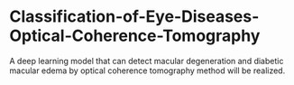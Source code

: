 # Classification-of-Eye-Diseases-Optical-Coherence-Tomography
 A deep learning model that can detect macular degeneration and diabetic macular edema by optical coherence tomography method will be realized.
